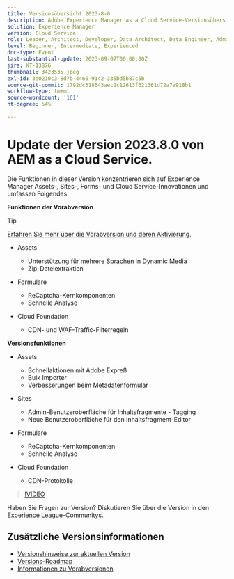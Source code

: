 ```yaml
---
title: Versionsübersicht 2023-8-0
description: Adobe Experience Manager as a Cloud Service-Versionsübersicht - Video 2023.8.0
solution: Experience Manager
version: Cloud Service
role: Leader, Architect, Developer, Data Architect, Data Engineer, Admin, User
level: Beginner, Intermediate, Experienced
doc-type: Event
last-substantial-update: 2023-09-07T00:00:00Z
jira: KT-13876
thumbnail: 3423535.jpeg
exl-id: 3a0210c3-8d7b-4466-9142-335bd5b87c5b
source-git-commit: 1792dc318643aec2c12613f621361d72a7a918b1
workflow-type: tm+mt
source-wordcount: '161'
ht-degree: 54%

---
```


# Update der Version 2023.8.0 von AEM as a Cloud Service.

Die Funktionen in dieser Version konzentrieren sich auf Experience Manager Assets-, Sites-, Forms- und Cloud Service-Innovationen und umfassen Folgendes:

**Funktionen der Vorabversion**

>[!TIP]
>
>[Erfahren Sie mehr über die Vorabversion und deren Aktivierung.](https://experienceleague.adobe.com/docs/experience-manager-cloud-service/content/release-notes/prerelease.html?lang=de)

* Assets
   * Unterstützung für mehrere Sprachen in Dynamic Media
   * Zip-Dateiextraktion

* Formulare
   * ReCaptcha-Kernkomponenten
   * Schnelle Analyse

* Cloud Foundation
   * CDN- und WAF-Traffic-Filterregeln

**Versionsfunktionen**

* Assets
   * Schnellaktionen mit Adobe Expreß
   * Bulk Importer
   * Verbesserungen beim Metadatenformular

* Sites
   * Admin-Benutzeroberfläche für Inhaltsfragmente - Tagging
   * Neue Benutzeroberfläche für den Inhaltsfragment-Editor

* Formulare
   * ReCaptcha-Kernkomponenten
   * Schnelle Analyse

* Cloud Foundation
   * CDN-Protokolle

>[!VIDEO](https://video.tv.adobe.com/v/3423535/?learn=on)

Haben Sie Fragen zur Version?  Diskutieren Sie über die Version in den [Experience League-Communitys](https://adobe.ly/3syyBwe).

## Zusätzliche Versionsinformationen

* [Versionshinweise zur aktuellen Version](https://experienceleague.adobe.com/docs/experience-manager-cloud-service/content/release-notes/home.html?lang=de)
* [Versions-Roadmap](https://experienceleague.adobe.com/docs/experience-manager-release-information/aem-release-updates/update-releases-roadmap.html?lang=de)
* [Informationen zu Vorabversionen](https://experienceleague.adobe.com/docs/experience-manager-cloud-service/content/release-notes/prerelease.html?lang=de)
